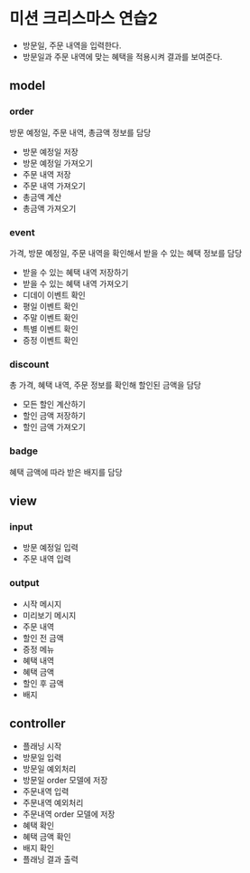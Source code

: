 # 미션 크리스마스 연습2

- 방문일, 주문 내역을 입력한다.
- 방문일과 주문 내역에 맞는 혜택을 적용시켜 결과를 보여준다.

## model

### order

방문 예정일, 주문 내역, 총금액 정보를 담당

- 방문 예정일 저장
- 방문 예정일 가져오기
- 주문 내역 저장
- 주문 내역 가져오기
- 총금액 계산
- 총금액 가져오기

### event

가격, 방문 예정일, 주문 내역을 확인해서 받을 수 있는 혜택 정보를 담당

- 받을 수 있는 혜택 내역 저장하기
- 받을 수 있는 혜택 내역 가져오기
- 디데이 이벤트 확인
- 평일 이벤트 확인
- 주말 이벤트 확인
- 특별 이벤트 확인
- 증정 이벤트 확인

### discount

총 가격, 혜택 내역, 주문 정보를 확인해 할인된 금액을 담당

- 모든 할인 계산하기
- 할인 금액 저장하기
- 할인 금액 가져오기

### badge

혜택 금액에 따라 받은 배지를 담당

## view

### input

- 방문 예정일 입력
- 주문 내역 입력

### output

- 시작 메시지
- 미리보기 메시지
- 주문 내역
- 할인 전 금액
- 증정 메뉴
- 혜택 내역
- 혜택 금액
- 할인 후 금액
- 배지

## controller

- 플래닝 시작
- 방문일 입력
- 방문일 예외처리
- 방문일 order 모델에 저장
- 주문내역 입력
- 주문내역 예외처리
- 주문내역 order 모델에 저장
- 혜택 확인
- 혜택 금액 확인
- 배지 확인
- 플래닝 결과 출력
